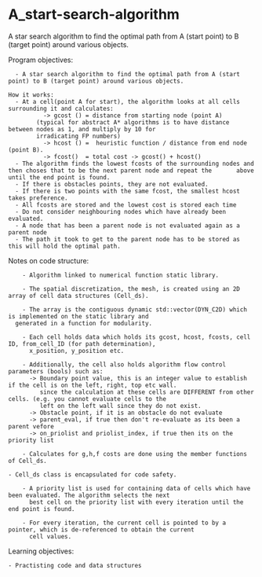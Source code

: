 # A_start-search-algorithm
A star search algorithm to find the optimal path from A (start point) to B (target point) around various objects. 


Program objectives:

      - A star search algorithm to find the optimal path from A (start point) to B (target point) around various objects. 
        
	How it works: 
      - At a cell(point A for start), the algorithm looks at all cells surrounding it and calculates:
	          -> gcost () =	distance from starting node (point A)
		    (typical for abstract A* algorithms is to have distance between nodes as 1, and multiply by 10 for 
		    irradicating FP numbers)
	          -> hcost () =  heuristic function / distance from end node (point B). 
	          -> fcost()  = total cost -> gcost() + hcost() 
      - The algorithm finds the lowest fcosts of the surrounding nodes and then choses that to be the next parent node and repeat the 		above until the end point is found. 
      - If there is obstacles points, they are not evaluated. 
      - If there is two points with the same fcost, the smallest hcost takes preference. 
      - All fcosts are stored and the lowest cost is stored each time
      - Do not consider neighbouring nodes which have already been evaluated.
      - A node that has been a parent node is not evaluated again as a parent node
      - The path it took to get to the parent node has to be stored as this will hold the optimal path.

Notes on code structure: 

        - Algorithm linked to numerical function static library. 
        
        - The spatial discretization, the mesh, is created using an 2D array of cell data structures (Cell_ds).
        
        - The array is the contiguous dynamic std::vector(DYN_C2D) which is implemented on the static library and 
	  generated in a function for modularity. 
        
        - Each cell holds data which holds its gcost, hcost, fcosts, cell ID, from_cell_ID (for path determination), 
          x_position, y_position etc.
          
        - Additionally, the cell also holds algorithm flow control parameters (bools) such as:
          -> Boundary point value, this is an integer value to establish if the cell is on the left, right, top etc wall. 
             since the calculation at these cells are DIFFERENT from other cells. (e.g. you cannot evaluate cells to the
             left on the left wall since they do not exist. 
          -> Obstacle point, if it is an obstacle do not evaluate
          -> parent_eval, if true then don't re-evaluate as its been a parent vefore
          -> on_priolist and priolist_index, if true then its on the priority list 
          
        - Calculates for g,h,f costs are done using the member functions of Cell_ds. 
	
	- Cell_ds class is encapsulated for code safety. 
        
        - A priority list is used for containing data of cells which have been evaluated. The algorithm selects the next 
          best cell on the priority list with every iteration until the end point is found. 
          
        - For every iteration, the current cell is pointed to by a pointer, which is de-referenced to obtain the current
          cell values. 

Learning objectives: 

	- Practisting code and data structures 
